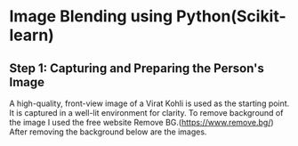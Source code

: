# Image Blending using Python(Scikit-learn)

## Step 1: Capturing and Preparing the Person's Image

A high-quality, front-view image of a Virat Kohli is used as the starting point. It is captured in a well-lit environment for clarity. 
To remove background of the image I used the free website Remove BG.(https://www.remove.bg/)
After removing the background below are the images.




